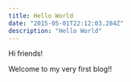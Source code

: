 ```yaml
---
title: Hello World
date: "2015-05-01T22:12:03.284Z"
description: "Hello World"
---
```


Hi friends!

Welcome to my very first blog!!